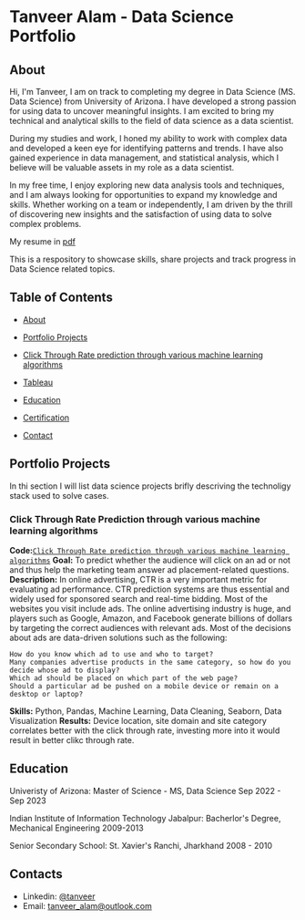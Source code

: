 # Tanveer Alam - Data Science Portfolio
## About
Hi, I'm Tanveer, I am on track to completing my degree in Data Science (MS. Data Science) from University of Arizona. I have developed a strong passion for using data to uncover meaningful insights. I am excited to bring my technical and analytical skills to the field of data science as a data scientist.

During my studies and work, I honed my ability to work with complex data and developed a keen eye for identifying patterns and trends. I have also gained experience in data management, and statistical analysis, which I believe will be valuable assets in my role as a data scientist.

In my free time, I enjoy exploring new data analysis tools and techniques, and I am always looking for opportunities to expand my knowledge and skills. Whether working on a team or independently, I am driven by the thrill of discovering new insights and the satisfaction of using data to solve complex problems.

My resume in [pdf](https://github.com/tanvcodes/Data-Analysis-Portfolio/blob/main/Tanveer_resume.pdf)

This is a respository to showcase skills, share projects and track progress in Data Science related topics.

## Table of Contents
- [About](https://github.com/tanvcodes/Data-Analysis-Portfolio/blob/main/README.md#about)
- [Portfolio Projects](https://github.com/tanvcodes/Data-Analysis-Portfolio/blob/main/README.md#Portfolio-Projects)
-   [Click Through Rate prediction through various machine learning algorithms](https://github.com/tanvcodes/Data-Analysis-Portfolio/blob/main/README.md#Click-Through-Rate-Prediction-through-various-machine-learning-algorithms)
- [Tableau](https://public.tableau.com/app/profile/tanveer.alam)

- [Education](https://github.com/tanvcodes/Data-Analysis-Portfolio/blob/main/README.md#Education)
- [Certification](https://github.com/tanvcodes/Data-Analysis-Portfolio/blob/main/README.md#Certification)
- [Contact](https://github.com/tanvcodes/Data-Analysis-Portfolio/blob/main/README.md#Contact)

## Portfolio Projects
In thi section I will list data science projects brifly descriving the technoligy stack used to solve cases.

### Click Through Rate Prediction through various machine learning algorithms
**Code:**[`Click Through Rate prediction through various machine learning algorithms`](https://github.com/tanvcodes/PortfolioProjects/blob/main/CTR_Prediction.ipynb)
**Goal:** To predict whether the audience will click on an ad or not and thus help the marketing team answer ad placement-related questions.
**Description:** In online advertising, CTR is a very important metric for evaluating ad performance. CTR prediction systems are thus essential and widely used for sponsored search and real-time bidding.
  Most of the websites you visit include ads. The online advertising industry is huge, and players such as Google, Amazon, and Facebook generate billions of dollars by targeting the correct audiences with relevant ads. Most of the decisions about ads are data-driven solutions such as the following: 

    How do you know which ad to use and who to target?
    Many companies advertise products in the same category, so how do you decide whose ad to display?
    Which ad should be placed on which part of the web page?
    Should a particular ad be pushed on a mobile device or remain on a desktop or laptop?
    
**Skills:** Python, Pandas, Machine Learning, Data Cleaning, Seaborn, Data Visualization
**Results:** Device location, site domain and site category correlates better with the click through rate, investing more into it would result in better clikc through rate.


## Education
Univeristy of Arizona:
Master of Science - MS, Data Science
Sep 2022 - Sep 2023

Indian Institute of Information Technology Jabalpur:
Bacherlor's Degree, Mechanical Engineering
2009-2013

Senior Secondary School:
St. Xavier's Ranchi, Jharkhand
2008 - 2010

## Contacts
- Linkedin: [@tanveer](https://www.linkedin.com/in/tanveer-alam-a827161a/)
- Email: tanveer_alam@outlook.com

